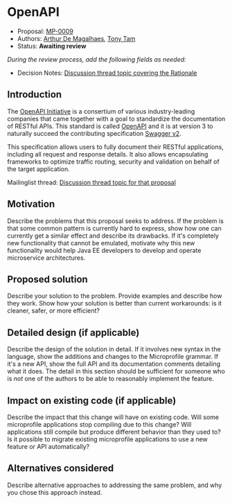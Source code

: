 # OpenAPI

* Proposal: [MP-0009](0009-OpenAPI.md)
* Authors: [Arthur De Magalhaes](https://github.com/arthurdm), [Tony Tam](https://github.com/fehguy)
* Status: **Awaiting review**

*During the review process, add the following fields as needed:*

* Decision Notes: [Discussion thread topic covering the  Rationale](https://groups.google.com/forum/#!topic/microprofile/CXq1h45_HOw)

## Introduction

The [OpenAPI Initiative](https://www.openapis.org/) is a consertium of various industry-leading companies that came together with a goal to standardize the documentation of RESTful APIs.  This standard is called [OpenAPI](https://github.com/OAI/OpenAPI-Specification/blob/OpenAPI.next/versions/3.0.md) and it is at version 3 to naturally succeed the contributing specification [Swagger v2](https://github.com/OAI/OpenAPI-Specification/blob/master/versions/2.0.md).

This specification allows users to fully document their RESTful applications, including all request and response details.  It also allows encapsulating frameworks to optimize traffic routing, security and validation on behalf of the target application.

Mailinglist thread: [Discussion thread topic for that proposal](https://groups.google.com/forum/#!topic/microprofile/CXq1h45_HOw)

## Motivation

Describe the problems that this proposal seeks to address. If the
problem is that some common pattern is currently hard to express, show
how one can currently get a similar effect and describe its
drawbacks. If it's completely new functionality that cannot be
emulated, motivate why this new functionality would help Java EE developers to develop and operate microservice architectures.

## Proposed solution

Describe your solution to the problem. Provide examples and describe
how they work. Show how your solution is better than current
workarounds: is it cleaner, safer, or more efficient?

## Detailed design (if applicable)

Describe the design of the solution in detail. If it involves new
syntax in the language, show the additions and changes to the Microprofile
grammar. If it's a new API, show the full API and its documentation
comments detailing what it does. The detail in this section should be
sufficient for someone who is *not* one of the authors to be able to
reasonably implement the feature.

## Impact on existing code (if applicable)

Describe the impact that this change will have on existing code. Will some
microprofile applications stop compiling due to this change? Will applications still
compile but produce different behavior than they used to? Is it
possible to migrate existing microprofile applications to use a new feature or API automatically?

## Alternatives considered

Describe alternative approaches to addressing the same problem, and
why you chose this approach instead.
